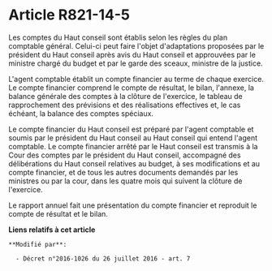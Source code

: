 # Article R821-14-5

Les comptes du Haut conseil sont établis selon les règles du plan comptable général. Celui-ci peut faire l'objet
d'adaptations proposées par le président du Haut conseil après avis du Haut conseil et approuvées par le ministre chargé du
budget et par le garde des sceaux, ministre de la justice. 

L'agent comptable établit un compte financier au terme de chaque exercice. Le compte financier comprend le compte de
résultat, le bilan, l'annexe, la balance générale des comptes à la clôture de l'exercice, le tableau de rapprochement des
prévisions et des réalisations effectives et, le cas échéant, la balance des comptes spéciaux. 

Le compte financier du Haut conseil est préparé par l'agent comptable et soumis par le président du Haut conseil au Haut
conseil qui entend l'agent comptable. Le compte financier arrêté par le Haut conseil est transmis à la Cour des comptes par
le président du Haut conseil, accompagné des délibérations du Haut conseil relatives au budget, à ses modifications et au
compte financier, et de tous les autres documents demandés par les ministres ou par la cour, dans les quatre mois qui suivent
la clôture de l'exercice. 

Le rapport annuel fait une présentation du compte financier et reproduit le compte de résultat et le bilan.

**Liens relatifs à cet article**

	**Modifié par**:

	  - Décret n°2016-1026 du 26 juillet 2016 - art. 7

